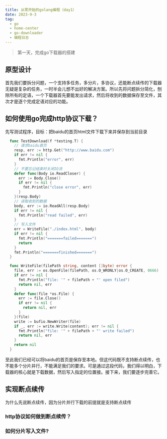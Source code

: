 ```yaml
---
title: 从零开始的golang编程（day1）
date: 2023-9-3
tag:
  - go
  - home-center
  - go-downloader
  - 编程日志
---
```


> 第一天，完成go下载器的搭建

## 原型设计

首先我们要拆分问题，一个支持多任务，多分片，多协议，还能断点续传的下载器无疑是复杂的任务，一时半会儿想不出好的解决方案。所以先将问题拆分简化，刨除所有的定语，一个下载器首先要能发出请求，然后将收到的数据保存至文件，其次才是逐个完成定语对应的功能。

## 如何使用go完成http协议下载？

先写测试程序，目标：把baidu的首页html文件下载下来并保存到当前目录

```go
  func TestDownload(f *testing.T) {
    // 请求baidu首页
    resp, err := http.Get("http://www.baidu.com")
    if err != nil {
      fmt.Println("error", err)
    }
    // 不要忘记结束时关闭IO流
    defer func(Body io.ReadCloser) {
      err := Body.Close()
      if err != nil {
        fmt.Println("close error", err)
      }
    }(resp.Body)
    // 读取收到的数据
    body, err := io.ReadAll(resp.Body)
    if err != nil {
      fmt.Println("read failed", err)
    }
    // 写入文件
    err = WriteFile("./index.html", body)
    if err != nil {
      fmt.Println("=======failed=======")
      return
    }
    fmt.Println("=======finished=======")
  }

  func WriteFile(filePath string, content []byte) error {
    file, err := os.OpenFile(filePath, os.O_WRONLY|os.O_CREATE, 0666)
    if err != nil {
      fmt.Println("file: '" + filePath + "' open filed")
      return nil, err
    }
    defer func(file *os.File) {
      err := file.Close()
      if err != nil {
        return nil, err
      }
    }(file)
    write := bufio.NewWriter(file)
    if _, err := write.Write(content); err != nil {
      fmt.Println("file: '" + filePath + "' write failed")
      return nil, err
    }
    return nil
  }
```

至此我们已经可以将baidu的首页是保存至本地。但这代码既不支持断点续传，也不能多个分片并行，不能满足我们的要求。可是通过这段代码，我们得以明白，下载器的核心就是下载数据，然后写入指定的位置接。接下来，我们要逐步完善它。

## 实现断点续传

为什么先说断点续传，因为分片并行下载的前提就是支持断点续传

### http协议如何做到断点续传？

### 如何分片写入文件?
